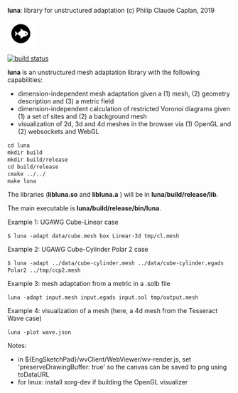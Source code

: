 **luna**: library for unstructured adaptation
(c) Philip Claude Caplan, 2019

<img width="60px" src="doc/fig/luna.png"/>

[![build status](https://gitlab.com/philipclaude/luna/badges/master/build.svg)](https://gitlab.com/philipclaude/luna/badges/master/build.svg)

**luna** is an unstructured mesh adaptation library with the following capabilities:

* dimension-independent mesh adaptation given a (1) mesh, (2) geometry description and (3) a metric field
* dimension-independent calculation of restricted Voronoi diagrams given (1) a set of sites and (2) a background mesh
* visualization of 2d, 3d and 4d meshes in the browser via (1) OpenGL and (2) websockets and WebGL

```
cd luna
mkdir build
mkdir build/release
cd build/release
cmake ../../
make luna
```

The libraries (**libluna.so** and **libluna.a** ) will be in **luna/build/release/lib**.

The main executable is **luna/build/release/bin/luna**.

Example 1: UGAWG Cube-Linear case
```
$ luna -adapt data/cube.mesh box Linear-3d tmp/cl.mesh
```

Example 2: UGAWG Cube-Cylinder Polar 2 case
```
$ luna -adapt ../data/cube-cylinder.mesh ../data/cube-cylinder.egads Polar2 ../tmp/ccp2.mesh
```

Example 3: mesh adaptation from a metric in a .solb file
```
luna -adapt input.mesh input.egads input.sol tmp/output.mesh
```

Example 4: visualization of a mesh (here, a 4d mesh from the Tesseract Wave case)
```
luna -plot wave.json
```

Notes:
* in ${EngSketchPad}/wvClient/WebViewer/wv-render.js, set 'preserveDrawingBuffer: true' so the canvas can be saved to png using toDataURL
* for linux: install xorg-dev if building the OpenGL visualizer
